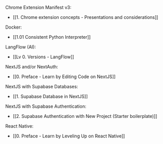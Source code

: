 Chrome Extension Manifest v3:
- [[1. Chrome extension concepts - Presentations and considerations]]

Docker:
- [[1.01 Consistent Python Interpreter]]

LangFlow (AI):
- [[Lv 0. Versions - LangFlow]]

NextJS and/or NextAuth:
- [[0. Preface - Learn by Editing Code on NextJS]]

NextJS with Supabase Databases:
- [[1. Supabase Database in NextJS]]

NextJS with Supabase Authentication:
- [[2. Supabase Authentication with New Project (Starter boilerplate)]]

React Native:
- [[0. Preface - Learn by Leveling Up on React Native]]